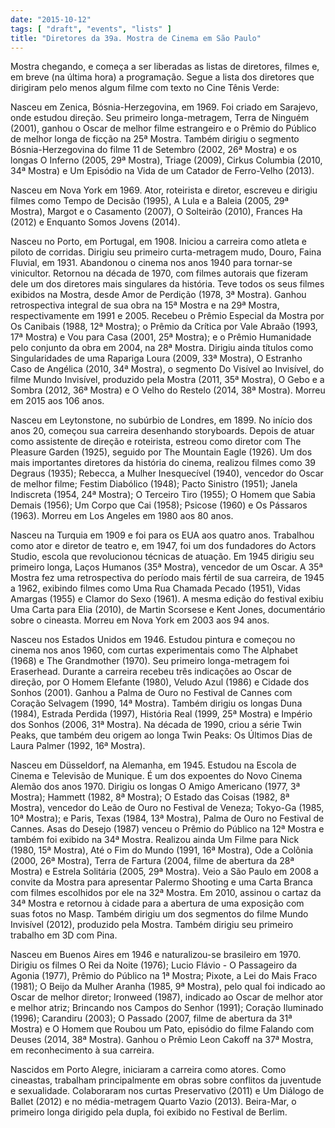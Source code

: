 ```yaml
---
date: "2015-10-12"
tags: [ "draft", "events", "lists" ]
title: "Diretores da 39a. Mostra de Cinema em São Paulo"
---
```

Mostra chegando, e começa a ser liberadas as listas de diretores, filmes e, em breve (na última hora) a programação. Segue a lista dos diretores que dirigiram pelo menos algum filme com texto no Cine Tênis Verde:

Nasceu em Zenica, Bósnia-Herzegovina, em 1969. Foi criado em Sarajevo, onde estudou direção. Seu primeiro longa-metragem, Terra de Ninguém (2001), ganhou o Oscar de melhor filme estrangeiro e o Prêmio do Público de melhor longa de ficção na 25ª Mostra. Também dirigiu o segmento Bósnia-Herzegovina do filme 11 de Setembro (2002, 26ª Mostra) e os longas O Inferno (2005, 29ª Mostra), Triage (2009), Cirkus Columbia (2010, 34ª Mostra) e Um Episódio na Vida de um Catador de Ferro-Velho (2013).

Nasceu em Nova York em 1969. Ator, roteirista e diretor, escreveu e dirigiu filmes como Tempo de Decisão (1995), A Lula e a Baleia (2005, 29ª Mostra), Margot e o Casamento (2007), O Solteirão (2010), Frances Ha (2012) e Enquanto Somos Jovens (2014).

Nasceu no Porto, em Portugal, em 1908. Iniciou a carreira como atleta e piloto de corridas. Dirigiu seu primeiro curta-metragem mudo, Douro, Faina Fluvial, em 1931. Abandonou o cinema nos anos 1940 para tornar-se vinicultor. Retornou na década de 1970, com filmes autorais que fizeram dele um dos diretores mais singulares da história. Teve todos os seus filmes exibidos na Mostra, desde Amor de Perdição (1978, 3ª Mostra). Ganhou retrospectiva integral de sua obra na 15ª Mostra e na 29ª Mostra, respectivamente em 1991 e 2005. Recebeu o Prêmio Especial da Mostra por Os Canibais (1988, 12ª Mostra); o Prêmio da Crítica por Vale Abraão (1993, 17ª Mostra) e Vou para Casa (2001, 25ª Mostra); e o Prêmio Humanidade pelo conjunto da obra em 2004, na 28ª Mostra. Dirigiu ainda títulos como Singularidades de uma Rapariga Loura (2009, 33ª Mostra), O Estranho Caso de Angélica (2010, 34ª Mostra), o segmento Do Visível ao Invisível, do filme Mundo Invisível, produzido pela Mostra (2011, 35ª Mostra), O Gebo e a Sombra (2012, 36ª Mostra) e O Velho do Restelo (2014, 38ª Mostra). Morreu em 2015 aos 106 anos.

Nasceu em Leytonstone, no subúrbio de Londres, em 1899. No início dos anos 20, começou sua carreira desenhando storyboards. Depois de atuar como assistente de direção e roteirista, estreou como diretor com The Pleasure Garden (1925), seguido por The Mountain Eagle (1926). Um dos mais importantes diretores da história do cinema, realizou filmes como 39 Degraus (1935); Rebecca, a Mulher Inesquecível (1940), vencedor do Oscar de melhor filme; Festim Diabólico (1948); Pacto Sinistro (1951); Janela Indiscreta (1954, 24ª Mostra); O Terceiro Tiro (1955); O Homem que Sabia Demais (1956); Um Corpo que Cai (1958); Psicose (1960) e Os Pássaros (1963). Morreu em Los Angeles em 1980 aos 80 anos.

Nasceu na Turquia em 1909 e foi para os EUA aos quatro anos. Trabalhou como ator e diretor de teatro e, em 1947, foi um dos fundadores do Actors Studio, escola que revolucionou técnicas de atuação. Em 1945 dirigiu seu primeiro longa, Laços Humanos (35ª Mostra), vencedor de um Oscar. A 35ª Mostra fez uma retrospectiva do período mais fértil de sua carreira, de 1945 a 1962, exibindo filmes como Uma Rua Chamada Pecado (1951), Vidas Amargas (1955) e Clamor do Sexo (1961). A mesma edição do festival exibiu Uma Carta para Elia (2010), de Martin Scorsese e Kent Jones, documentário sobre o cineasta. Morreu em Nova York em 2003 aos 94 anos.

Nasceu nos Estados Unidos em 1946. Estudou pintura e começou no cinema nos anos 1960, com curtas experimentais como The Alphabet (1968) e The Grandmother (1970). Seu primeiro longa-metragem foi Eraserhead. Durante a carreira recebeu três indicações ao Oscar de direção, por O Homem Elefante (1980), Veludo Azul (1986) e Cidade dos Sonhos (2001). Ganhou a Palma de Ouro no Festival de Cannes com Coração Selvagem (1990, 14ª Mostra). Também dirigiu os longas Duna (1984), Estrada Perdida (1997), História Real (1999, 25ª Mostra) e Império dos Sonhos (2006, 31ª Mostra). Na década de 1990, criou a série Twin Peaks, que também deu origem ao longa Twin Peaks: Os Últimos Dias de Laura Palmer (1992, 16ª Mostra).

Nasceu em Düsseldorf, na Alemanha, em 1945. Estudou na Escola de Cinema e Televisão de Munique. É um dos expoentes do Novo Cinema Alemão dos anos 1970. Dirigiu os longas O Amigo Americano (1977, 3ª Mostra); Hammett (1982, 8ª Mostra); O Estado das Coisas (1982, 8ª Mostra), vencedor do Leão de Ouro no Festival de Veneza; Tokyo-Ga (1985, 10ª Mostra); e Paris, Texas (1984, 13ª Mostra), Palma de Ouro no Festival de Cannes. Asas do Desejo (1987) venceu o Prêmio do Público na 12ª Mostra e também foi exibido na 34ª Mostra. Realizou ainda Um Filme para Nick (1980, 15ª Mostra), Até o Fim do Mundo (1991, 16ª Mostra), Ode a Colônia (2000, 26ª Mostra), Terra de Fartura (2004, filme de abertura da 28ª Mostra) e Estrela Solitária (2005, 29ª Mostra). Veio a São Paulo em 2008 a convite da Mostra para apresentar Palermo Shooting e uma Carta Branca com filmes escolhidos por ele na 32ª Mostra. Em 2010, assinou o cartaz da 34ª Mostra e retornou à cidade para a abertura de uma exposição com suas fotos no Masp. Também dirigiu um dos segmentos do filme Mundo Invisível (2012), produzido pela Mostra. Também dirigiu seu primeiro trabalho em 3D com Pina.

Nasceu em Buenos Aires em 1946 e naturalizou-se brasileiro em 1970. Dirigiu os filmes O Rei da Noite (1976); Lucio Flávio - O Passageiro da Agonia (1977), Prêmio do Público na 1ª Mostra; Pixote, a Lei do Mais Fraco (1981); O Beijo da Mulher Aranha (1985, 9ª Mostra), pelo qual foi indicado ao Oscar de melhor diretor; Ironweed (1987), indicado ao Oscar de melhor ator e melhor atriz; Brincando nos Campos do Senhor (1991); Coração Iluminado (1996); Carandiru (2003); O Passado (2007, filme de abertura da 31ª Mostra) e O Homem que Roubou um Pato, episódio do filme Falando com Deuses (2014, 38ª Mostra). Ganhou o Prêmio Leon Cakoff na 37ª Mostra, em reconhecimento à sua carreira.

Nascidos em Porto Alegre, iniciaram a carreira como atores. Como cineastas, trabalham principalmente em obras sobre conflitos da juventude e sexualidade. Colaboraram nos curtas Preservativo (2011) e Um Diálogo de Ballet (2012) e no média-metragem Quarto Vazio (2013). Beira-Mar, o primeiro longa dirigido pela dupla, foi exibido no Festival de Berlim.
